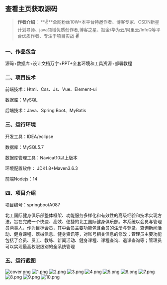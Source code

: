 
 
## 查看主页获取源码

> **作者介绍**： **✌**全网粉丝10W+本平台特邀作者、博客专家、CSDN新星计划导师、java领域优质创作者,博客之星、掘金/华为云/阿里云/InfoQ等平台优质作者、专注于项目实战 **✌**

  

### 一、作品包含

源码+数据库+设计文档万字+PPT+全套环境和工具资源+部署教程

### 二、项目技术

前端技术：Html、Css、Js、Vue、Element-ui

数据库：MySQL

后端技术：Java、Spring Boot、MyBatis

  

### 三、运行环境

开发工具：IDEA/eclipse

数据库：MySQL5.7

数据库管理工具：Navicat10以上版本

环境配置软件： JDK1.8+Maven3.6.3

前端Nodejs：14


### 四、项目介绍
项目编号：springbootA087

北工国际健身俱乐部整体框架、功能服务多样化和有效性的高级经验和技术实现方法，旨在完成一个快速、高效、便捷的北工国际健身俱乐部。本系统以会员与管理员两类人，作为目标会员，其中会员主要功能包含会员的注册与登录，查询新闻活动、健身课程、器械信息、健身资讯等，对账号相关信息的修改；管理员主要功能包括了会员、员工、教练、新闻活动、健身课程、课程查询、退课查询等；管理员可以实现最高权限级别的全系统管理

### 五、运行截图

![cover.png](./cover.png)
![1.png](./1.png)
![2.png](./2.png)
![3.png](./3.png)
![4.png](./4.png)
![5.png](./5.png)
![6.png](./6.png)
![7.png](./7.png)
![8.png](./8.png)
![9.png](./9.png)
![10.png](./10.png)




  
